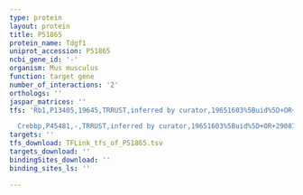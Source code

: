```yaml
---
type: protein
layout: protein
title: P51865
protein_name: Tdgf1
uniprot_accession: P51865
ncbi_gene_id: '-'
organism: Mus musculus
function: target gene
number_of_interactions: '2'
orthologs: ''
jaspar_matrices: ''
tfs: 'Rb1,P13405,19645,TRRUST,inferred by curator,19651603%5Buid%5D+OR+29087512%5Buid%5D,Yes

  Crebbp,P45481,-,TRRUST,inferred by curator,19651603%5Buid%5D+OR+29087512%5Buid%5D,Yes'
targets: ''
tfs_download: TFLink_tfs_of_P51865.tsv
targets_download: ''
bindingSites_download: ''
binding_sites_ls: ''

---
```

